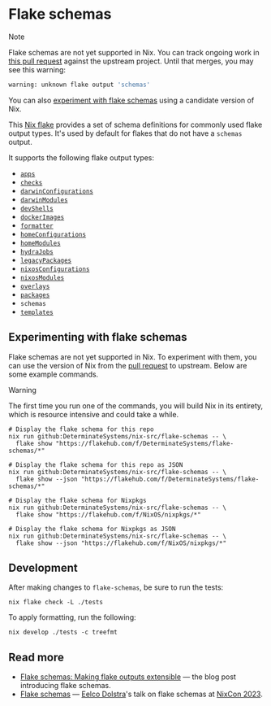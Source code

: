# Flake schemas

> [!NOTE]
> Flake schemas are not yet supported in Nix.
> You can track ongoing work in [this pull request][pr] against the upstream project.
> Until that merges, you may see this warning:
>
> ```sh
> warning: unknown flake output 'schemas'
> ```
>
> You can also [experiment with flake schemas](#experimenting-with-flake-schemas) using a candidate version of Nix.

This [Nix flake][flakes] provides a set of schema definitions for commonly used flake output types.
It's used by default for flakes that do not have a `schemas` output.

It supports the following flake output types:

* [`apps`][apps]
* [`checks`][checks]
* [`darwinConfigurations`][darwin]
* [`darwinModules`][darwin]
* [`devShells`][develop]
* [`dockerImages`][docker]
* [`formatter`][formatter]
* [`homeConfigurations`][home]
* [`homeModules`][home]
* [`hydraJobs`][hydra]
* [`legacyPackages`][legacy]
* [`nixosConfigurations`][nixos]
* [`nixosModules`][nixosmodules]
* [`overlays`][overlays]
* [`packages`][packages]
* `schemas`
* [`templates`][templates]

## Experimenting with flake schemas

Flake schemas are not yet supported in Nix.
To experiment with them, you can use the version of Nix from the [pull request][pr] to upstream.
Below are some example commands.

> [!WARNING]
> The first time you run one of the commands, you will build Nix in its entirety, which is resource intensive and could take a while.

```shell
# Display the flake schema for this repo
nix run github:DeterminateSystems/nix-src/flake-schemas -- \
  flake show "https://flakehub.com/f/DeterminateSystems/flake-schemas/*"

# Display the flake schema for this repo as JSON
nix run github:DeterminateSystems/nix-src/flake-schemas -- \
  flake show --json "https://flakehub.com/f/DeterminateSystems/flake-schemas/*"

# Display the flake schema for Nixpkgs
nix run github:DeterminateSystems/nix-src/flake-schemas -- \
  flake show "https://flakehub.com/f/NixOS/nixpkgs/*"

# Display the flake schema for Nixpkgs as JSON
nix run github:DeterminateSystems/nix-src/flake-schemas -- \
  flake show --json "https://flakehub.com/f/NixOS/nixpkgs/*"
```

## Development

After making changes to `flake-schemas`, be sure to run the tests:
```
nix flake check -L ./tests
```

To apply formatting, run the following:
```
nix develop ./tests -c treefmt
```

## Read more

- [Flake schemas: Making flake outputs extensible][blog] &mdash; the blog post introducing flake schemas.
- [Flake schemas][video] &mdash; [Eelco Dolstra][eelco]'s talk on flake schemas at [NixCon 2023][nixcon-2023].

[apps]: https://nix.dev/manual/nix/latest/command-ref/new-cli/nix3-run#apps
[blog]: https://determinate.systems/posts/flake-schemas
[branch]: https://github.com/DeterminateSystems/nix-src/tree/flake-schemas
[checks]: https://nixos.org/manual/nix/stable/command-ref/new-cli/nix3-flake-check.html
[darwin]: https://github.com/LnL7/nix-darwin
[docker]: https://nixos.org/manual/nixpkgs/stable/#sec-pkgs-dockerTools
[develop]: https://nixos.org/manual/nix/stable/command-ref/new-cli/nix3-develop.html
[eelco]: https://determinate.systems/people/eelco-dolstra
[flakes]: https://zero-to-nix.com/concepts/flakes
[formatter]: https://nix.dev/manual/nix/latest/command-ref/new-cli/nix3-fmt
[home]: https://github.com/nix-community/home-manager
[hydra]: https://github.com/NixOS/hydra
[legacy]: https://github.com/NixOS/nixpkgs/blob/d1eaf1acfce382f14d26d20e0a9342884f3127b0/flake.nix#L47-L56
[nixcon-2023]: https://2023.nixcon.org
[nixos]: https://github.com/NixOS/nixpkgs/tree/master/nixos
[nixosmodules]: https://nixos.wiki/wiki/NixOS_modules
[overlays]: https://nixos.wiki/wiki/Overlays
[packages]: https://search.nixos.org/packages
[pr]: https://github.com/NixOS/nix/pull/8892
[templates]: https://nix.dev/manual/nix/latest/command-ref/new-cli/nix3-flake-init
[video]: https://www.youtube.com/watch?v=ChaJY0V4ElM
